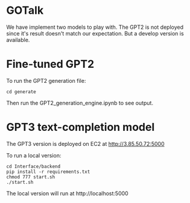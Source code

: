 # GOTalk
We have implement two models to play with. The GPT2 is not deployed since it's result doesn't match our expectation. But a develop version is available. 

# Fine-tuned GPT2

To run the GPT2 generation file:
```
cd generate
```
Then run the GPT2_generation_engine.ipynb to see output.

# GPT3 text-completion model

The GPT3 version is deployed on EC2 at http://3.85.50.72:5000

To run a local version:
```
cd Interface/backend
pip install -r requirements.txt
chmod 777 start.sh  
./start.sh
```
The local version will run at http://localhost:5000

